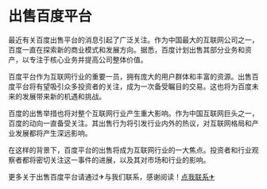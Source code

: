 # 出售百度平台

最近有关百度出售平台的消息引起了广泛关注。作为中国最大的互联网公司之一，百度一直在探索新的商业模式和发展方向。据悉，百度计划出售其部分业务和资产，以专注于核心业务并提高公司整体价值。

百度平台作为互联网行业的重要一员，拥有庞大的用户群体和丰富的资源。出售百度平台将有望吸引众多投资者的关注，成为一次备受瞩目的交易。这也将为百度未来的发展带来新的机遇和挑战。

百度的出售举措也将对整个互联网行业产生重大影响。作为中国互联网巨头之一，百度的动向一直备受关注。其出售行为将引发行业内外的热议，对互联网格局和产业发展都将产生深远影响。

在这样的背景下，百度平台的出售将成为互联网行业的一大焦点。投资者和行业观察者都将密切关注这一事件的进展，以及其对市场和行业的影响。

更多关于出售百度平台请通过✈与我们联系，感谢阅读！[点我联系✈](https://edge.k02.cc)